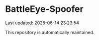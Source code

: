 # BattleEye-Spoofer

Last updated: 2025-06-14 23:23:54

This repository is automatically maintained.
